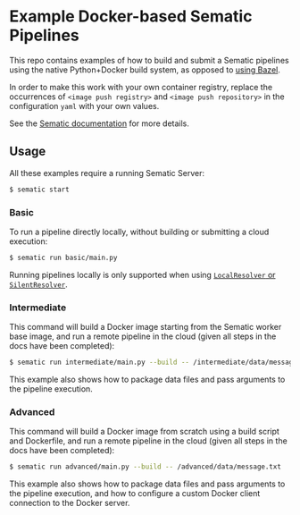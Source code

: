 # Example Docker-based Sematic Pipelines

This repo contains examples of how to build and submit a Sematic pipelines using the
native Python+Docker build system, as opposed to [using
Bazel](https://github.com/sematic-ai/example_bazel).

In order to make this work with your own container registry, replace the occurrences of
`<image push registry>` and `<image push repository>` in the configuration `yaml` with your
own values.

See the [Sematic
documentation](https://docs.sematic.dev/cloud-execution/container-images#docker)
for more details.

## Usage

All these examples require a running Sematic Server:
```bash
$ sematic start
```

### Basic

To run a pipeline directly locally, without building or submitting a cloud execution:

```bash
$ sematic run basic/main.py
```

Running pipelines locally is only supported when using [`LocalResolver` or
`SilentResolver`](https://docs.sematic.dev/diving-deeper/local-execution).

### Intermediate

This command will build a Docker image starting from the Sematic worker base image, and
run a remote pipeline in the cloud (given all steps in the docs have been completed):

```bash
$ sematic run intermediate/main.py --build -- /intermediate/data/message.txt
```

This example also shows how to package data files and pass arguments to the pipeline
execution.

### Advanced

This command will build a Docker image from scratch using a build script and Dockerfile,
and run a remote pipeline in the cloud (given all steps in the docs have been completed):

```bash
$ sematic run advanced/main.py --build -- /advanced/data/message.txt
```

This example also shows how to package data files and pass arguments to the pipeline
execution, and how to configure a custom Docker client connection to the Docker server.
